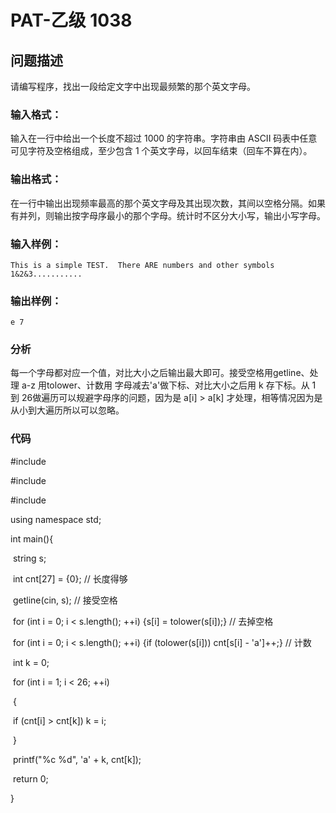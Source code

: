 # PAT-乙级 1038

## 问题描述

请编写程序，找出一段给定文字中出现最频繁的那个英文字母。

### 输入格式：

输入在一行中给出一个长度不超过 1000 的字符串。字符串由 ASCII 码表中任意可见字符及空格组成，至少包含 1 个英文字母，以回车结束（回车不算在内）。

### 输出格式：

在一行中输出出现频率最高的那个英文字母及其出现次数，其间以空格分隔。如果有并列，则输出按字母序最小的那个字母。统计时不区分大小写，输出小写字母。

### 输入样例：

```in
This is a simple TEST.  There ARE numbers and other symbols 1&2&3...........
```

### 输出样例：

```out
e 7
```

### 分析

每一个字母都对应一个值，对比大小之后输出最大即可。接受空格用getline、处理 a-z 用tolower、计数用 字母减去'a'做下标、对比大小之后用 k 存下标。从 1 到 26做遍历可以规避字母序的问题，因为是 a[i] > a[k] 才处理，相等情况因为是从小到大遍历所以可以忽略。

### 代码



#include <iostream>

\#include <cctype>

\#include <string>

using namespace std;

int main(){

​    string s;

​    int cnt[27] = {0}; // 长度得够

​    getline(cin, s); // 接受空格

​    for (int i = 0; i < s.length(); ++i) {s[i] = tolower(s[i]);} // 去掉空格

​    for (int i = 0; i < s.length(); ++i) {if (tolower(s[i])) cnt[s[i] - 'a']++;} // 计数

​    int k = 0;

​    for (int i = 1; i < 26; ++i)

​    {

​         if (cnt[i] > cnt[k]) k = i;

​    }

​    printf("%c %d", 'a' + k, cnt[k]);

​    return 0;

}